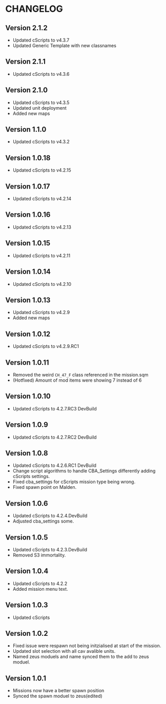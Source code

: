 # CHANGELOG
## Version 2.1.2
- Updated cScripts to v4.3.7
- Updated Generic Template with new classnames

## Version 2.1.1
- Updated cScripts to v4.3.6

## Version 2.1.0
- Updated cScripts to v4.3.5
- Updated unit deployment
- Added new maps

## Version 1.1.0
- Updated cScripts to v4.3.2

## Version 1.0.18
- Updated cScripts to v4.2.15

## Version 1.0.17
- Updated cScripts to v4.2.14

## Version 1.0.16
- Updated cScripts to v4.2.13

## Version 1.0.15
- Updated cScripts to v4.2.11

## Version 1.0.14
- Updated cScripts to v4.2.10

## Version 1.0.13
- Updated cScripts to v4.2.9
- Added new maps

## Version 1.0.12
- Updated cScripts to v4.2.9.RC1

## Version 1.0.11
- Removed the weird `CH_47_F` class referenced in the mission.sqm
- (Hotfixed) Amount of mod items were showing 7 instead of 6

## Version 1.0.10
- Updated cScripts to 4.2.7.RC3 DevBuild

## Version 1.0.9
- Updated cScripts to 4.2.7.RC2 DevBuild

## Version 1.0.8
- Updated cScripts to 4.2.6.RC1 DevBuild
- Change script algorithms to handle CBA_Settings differently adding cScripts settings.
- Fixed cba_settings for cScripts mission type being wrong.
- Fixed spawn point on Malden.

## Version 1.0.6
- Updated cScripts to 4.2.4.DevBuild
- Adjusted cba_settings some.

## Version 1.0.5
- Updated cScripts to 4.2.3.DevBuild
- Removed S3 immortality.

## Version 1.0.4
- Updated cScripts to 4.2.2
- Added mission menu text.

## Version 1.0.3
- Updated cScripts

## Version 1.0.2
- Fixed issue were respawn not being initzialised at start of the mission.
- Updated slot selection with all cav avalible units.
- Named zeus moduels and name synced them to the add to zeus moduel.

## Version 1.0.1
- Missions now have a better spawn position
- Synced the spawn moduel to zeus(edited)
